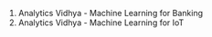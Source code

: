 1. Analytics Vidhya -  Machine Learning for Banking
2. Analytics Vidhya -  Machine Learning for IoT

